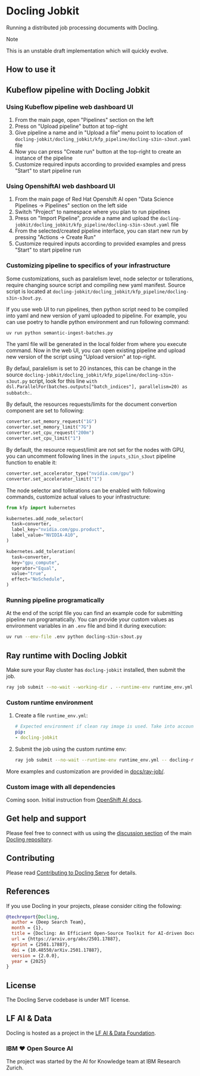# Docling Jobkit

Running a distributed job processing documents with Docling.

 > [!NOTE]
> This is an unstable draft implementation which will quickly evolve.


## How to use it

## Kubeflow pipeline with Docling Jobkit

### Using Kubeflow pipeline web dashboard UI

1. From the main page, open "Pipelines" section on the left
2. Press on "Upload pipeline" button at top-right
3. Give pipeline a name and in "Upload a file" menu point to location of `docling-jobkit/docling_jobkit/kfp_pipeline/docling-s3in-s3out.yaml` file
4. Now you can press "Create run" button at the top-right to create an instance of the pipeline
5. Customize required inputs according to provided examples and press "Start" to start pipeline run

### Using OpenshiftAI web dashboard UI
1. From the main page of Red Hat Openshift AI open "Data Science Pipelines -> Pipelines" section on the left side
2. Switch "Project" to namespace where you plan to run pipelines
3. Press on "Import Pipeline", provide a name and upload the `docling-jobkit/docling_jobkit/kfp_pipeline/docling-s3in-s3out.yaml` file
4. From the selected/created pipeline interface, you can start new run by pressing "Actions -> Create Run"
5. Customize required inputs according to provided examples and press "Start" to start pipeline run
 
### Customizing pipeline to specifics of your infrastructure

Some customizations, such as paralelism level, node selector or tollerations, require changing source script and compiling new yaml manifest.
Source script is located at `docling-jobkit/docling_jobkit/kfp_pipeline/docling-s3in-s3out.py`.

If you use web UI to run pipelines, then python script need to be compiled into yaml and new version of yaml uploaded to pipeline.
For example, you can use poetry to handle python environment and run following command:
``` sh
uv run python semantic-ingest-batches.py
```
The yaml file will be generated in the local folder from where you execute command.
Now in the web UI, you can open existing pipeline and upload new version of the script using "Upload version" at top-right.

By defaul, paralelism is set to 20 instances, this can be change in the source `docling-jobkit/docling_jobkit/kfp_pipeline/docling-s3in-s3out.py` script, look for this line `with dsl.ParallelFor(batches.outputs["batch_indices"], parallelism=20) as subbatch:`.

By default, the resources requests/limits for the document convertion component are set to following:
``` py
converter.set_memory_request("1G")
converter.set_memory_limit("7G")
converter.set_cpu_request("200m")
converter.set_cpu_limit("1")
```

By default, the resource request/limit are not set for the nodes with GPU, you can uncomment following lines in the `inputs_s3in_s3out` pipeline function to enable it:
``` py
converter.set_accelerator_type("nvidia.com/gpu")
converter.set_accelerator_limit("1")
```

The node selector and tollerations can be enabled with following commands, customize actual values to your infrastructure:
``` py
from kfp import kubernetes

kubernetes.add_node_selector(
  task=converter,
  label_key="nvidia.com/gpu.product",
  label_value="NVIDIA-A10",
)

kubernetes.add_toleration(
  task=converter,
  key="gpu_compute",
  operator="Equal",
  value="true",
  effect="NoSchedule",
)
```

### Running pipeline programatically

At the end of the script file you can find an example code for submitting pipeline run programatically.
You can provide your custom values as environment variables in an `.env` file and bind it during execution:
``` sh
uv run --env-file .env python docling-s3in-s3out.py
```


## Ray runtime with Docling Jobkit


Make sure your Ray cluster has `docling-jobkit` installed, then submit the job.

```sh
ray job submit --no-wait --working-dir . --runtime-env runtime_env.yml -- docling-ray-job
```

### Custom runtime environment


1. Create a file `runtime_env.yml`:

    ```yaml
    # Expected environment if clean ray image is used. Take into account that ray worker can timeout before it finishes installing modules.
    pip:
    - docling-jobkit
    ```


2. Submit the job using the custom runtime env: 

    ```sh
    ray job submit --no-wait --runtime-env runtime_env.yml -- docling-ray-job
    ```

More examples and customization are provided in [docs/ray-job/](docs/ray-job/README.md).


### Custom image with all dependencies

Coming soon. Initial instruction from [OpenShift AI docs](https://docs.redhat.com/en/documentation/red_hat_openshift_ai_self-managed/2-latest/html/working_with_distributed_workloads/managing-custom-training-images_distributed-workloads#creating-a-custom-training-image_distributed-workloads).


## Get help and support

Please feel free to connect with us using the [discussion section](https://github.com/docling-project/docling/discussions) of the main [Docling repository](https://github.com/docling-project/docling).

## Contributing

Please read [Contributing to Docling Serve](https://github.com/docling-project/docling-jobkit/blob/main/CONTRIBUTING.md) for details.

## References

If you use Docling in your projects, please consider citing the following:

```bib
@techreport{Docling,
  author = {Deep Search Team},
  month = {1},
  title = {Docling: An Efficient Open-Source Toolkit for AI-driven Document Conversion},
  url = {https://arxiv.org/abs/2501.17887},
  eprint = {2501.17887},
  doi = {10.48550/arXiv.2501.17887},
  version = {2.0.0},
  year = {2025}
}
```

## License

The Docling Serve codebase is under MIT license.

## LF AI & Data

Docling is hosted as a project in the [LF AI & Data Foundation](https://lfaidata.foundation/projects/).

### IBM ❤️ Open Source AI

The project was started by the AI for Knowledge team at IBM Research Zurich.
